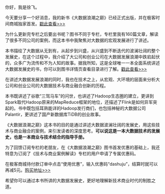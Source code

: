 
你好，我是徐飞。

今天要分享一个好消息，我的新书《大数据浪潮之巅》已经正式出版，并在极客时间商城独家首发。[戳此查看&gt;&gt;&gt;](time://mall?url=https%3A%2F%2Fj.youzan.com%2FZtx0-9)

为什么更新完专栏之后要出书呢？图书不同于专栏，专栏里我有160篇文章，解读了很多不同公司的案例，而这本书中我聚焦对大数据的宏观发展进行了讲述。

本书描绘了大数据从无到有，从起步到兴盛，从兴盛到不断迭代的波澜壮阔的整个发展史，在这个过程中，我介绍了大公司和创业公司在大数据发展浪潮中跌宕起伏的，众多广为流传和不为人知的故事。据我所知，这是全球唯一一本全面系统讲述大数据发展史的书，你可以到图书详情页查看目录进行了解。[戳此查看&gt;&gt;&gt;](time://mall?url=http%3A%2F%2Fh5.youzan.com%2Fv2%2Fgoods%2F3nhw5g0xxkas8)

在讲述大数据发展浪潮的同时，我也在技术之上，从宏观、大环境的层面来分析大公司和创业公司的大数据技术与商业融合创新的历程。

本书既讲述了谷歌“三驾马车”的问世，也讲述了Hadoop生态圈的建立，更讲到Spark取代Hadoop原来的MapReduce框架的地位，还描述了Flink是如何异军突起的。书中既包括耳熟能详的Hadoop发行商们，也包括神秘的大数据公司Palantir，更讲述了国产新数据库TiDB的创业故事。

《大数据浪潮之巅》这本书的目的是通过讲述大数据波澜壮阔的发展史，用这些技术与商业融合的案例，来引发读者的深度思考。**可以说这是一本大数据技术的发展史，也是一本商业与技术结合的指导手册。**

为了回馈订阅专栏的老朋友，在《大数据浪潮之巅》图书首发优惠的基础上，我还特意为订阅了《技术与商业案例解读》专栏的用户申请了专属优惠码。

在极客商城待付款订单中点击“使用优惠”，输入优惠码“dashuju”，结算时就可以再减5元。[购买地址&gt;&gt;&gt;](time://mall?url=http%3A%2F%2Fh5.youzan.com%2Fv2%2Fgoods%2F3nhw5g0xxkas8)

希望你可以通过本书所讲的大数据发展史，更好地理解新技术商业时代的制胜之道。

<img src="https://static001.geekbang.org/resource/image/27/e0/27f85682112d818ecf2d3a2e626366e0.png" alt="">
